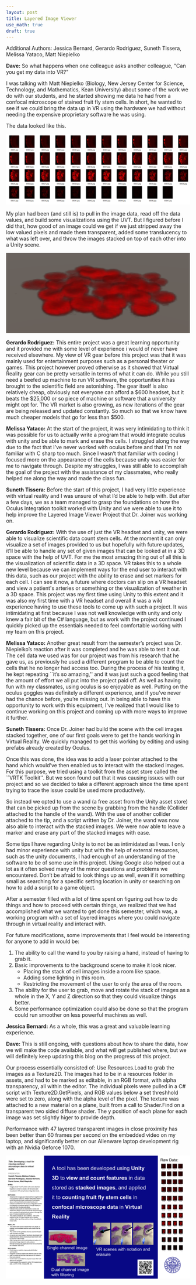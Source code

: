 ```yaml
---
layout: post
title: Layered Image Viewer
use_math: true
draft: true
---
```


Additional Authors: Jessica Bernard, Gerardo Rodriguez, Suneth Tissera, Melissa Yataco, Matt Niepielko

**Dave:** So what happens when one colleague asks another colleague, "Can you get my data into VR?"

I was talking with Matt Niepielko (Biology, New Jersey Center for Science, Technology, and Mathematics, Kean University) about some of the work we do with our students, and he started showing me data he had from a confocal microscope of stained fruit fly stem cells. In short, he wanted to see if we could bring the data up in VR using the hardware we had without needing the expensive proprietary software he was using.

The data looked like this.

![Raw Fruit Fly Data](/images/blog_2019_12_11/RawFruitFlyData.png)

My plan had been (and still is) to pull in the image data, read off the data values, and build some visualizations using the UVT. But I figured before I did that, how good of an image could we get if we just stripped away the low valued pixels and made them transparent, added some translucency to what was left over, and throw the images stacked on top of each other into a Unity scene.

![Layered Fruit Fly Data](/images/blog_2019_12_11/LayeredFruitFlyData.png)


**Gerardo Rodriguez:** This entire project was a great learning opportunity and it provided me with some level of experience i would of never have received elsewhere. My view of VR gear before this project was that it was mainly used for entertainment purposes such as a personal theater or games. This project however proved otherwise as it showed that Virtual Reality gear can be pretty versatile in terms of what it can do. While you still need a beefed up machine to run VR software, the opportunities it has brought to the scientific field are astonishing. The gear itself is also relatively cheap, obviously not everyone can afford a \$600 headset, but it beats the \$25,000 or so piece of machine or software that a university might opt for. The VR market is also growing, as new iterations of the gear are being released and updated constantly. So much so that we know have much cheaper models that go for less than \$500. 

**Melissa Yataco:** At the start of the project, it was very intimidating to think it was possible for us to actually write a program that would integrate oculus with unity and be able to mark and erase the cells. I struggled along the way due to the fact that I've never worked with oculus before and that I'm not familiar with C sharp too much. Since I wasn’t that familiar with coding I focused more on the appearance of the cells because unity was easier for me to navigate through. Despite my struggles, I was still able to accomplish the goal of the project with the assistance of my classmates, who really helped me along the way and made the class fun. 

**Suneth Tissera:** Before the start of this project, I had very little experience with virtual reality and I was unsure of what I’d be able to help with. But after a few days, we as a team managed to grasp the foundations on how the Oculus Integration toolkit worked with Unity and we were able to use it to help improve the Layered Image Viewer Project that Dr. Joiner was working on.

**Gerardo Rodriguez:** With the use of just the VR headset and unity, we were able to visualize scientific data count stem cells. At the moment it can only visualize a set of images provided to us but hopefully with future updates, it’ll be able to handle any set of given images that can be looked at in a 3D space with the help of UVT. For me the most amazing thing out of all this is the visualization of scientific data in a 3D space. VR takes this to a whole new level because we can implement ways for the end user to interact with this data, such as our project with the ability to erase and set markers for each cell. I can see it now, a future where doctors can slip on a VR headset and view a patient's arteries or something or the visualization of weather in a 3D space. 
This project was my first time using Unity to this extent and it was also my first time with a VR headset and overall it was a wild experience having to use these tools to come up with such a project. It was intimidating at first because I was not well knowledge with unity and only knew a fair bit of the C# language, but as work with the project continued I quickly picked up the essentials needed to feel comfortable working with my team on this project. 

**Melissa Yataco:** Another great result from the semester’s project was Dr. Niepielko’s reaction after it was completed and he was able to test it out. The cell data we used was for our project was from his research that he gave us, as previously he used a different program to be able to count the cells that he no longer had access too. During the process of his testing it, he kept repeating ``it’s so amazing,'' and it was just such a good feeling that the amount of effort we all put into the project paid off. As well as having fun with my classmates, using oculus is so enjoyable as well. Putting on the oculus goggles was definitely a different experience, and if you’ve never had the chance before, you’re missing out. In being able to have this opportunity to work with this equipment, I've realized that I would like to continue working on this project and coming up with more ways to improve it further.  

**Suneth Tissera:** Once Dr. Joiner had build the scene with the cell images stacked together, one of our first goals were to get the hands working in Virtual Reality. We quickly managed to get this working by editing and using prefabs already created by Oculus. 

Once this was done, the idea was to add a laser pointer attached to the hand which would’ve then enabled us to interact with the stacked images. For this purpose, we tried using a toolkit from the asset store called the ``VRTK Toolkit''. But we soon found out that it was causing issues with our project and so we decided to take a different approach since the time spent trying to trace the issue could be used more productively. 

So instead we opted to use a wand (a free asset from the Unity asset store) that can be picked up from the scene by grabbing from the handle (Collider attached to the handle of the wand). With the use of another collider attached to the tip, and a script written by Dr. Joiner, the wand was now also able to interact with the stacked images. We were now able to leave a marker and erase any part of the stacked images with ease. 

Some tips I have regarding Unity is to not be as intimidated as I was. I only had minor experience with unity but with the help of external resources, such as the unity documents, I had enough of an understanding of the software to be of some use in this project. Using Google also helped out a lot as it often solved many of the minor questions and problems we encountered. Don’t be afraid to look things up as well, even if it something small as searching for a specific setting location in unity or searching on how to add a script to a game object. 

After a semester filled with a lot of time spent on figuring out how to do things and how to proceed with certain things, we realized that we had accomplished what we wanted to get done this semester, which was, a working program with a set of layered images where you could navigate through in virtual reality and interact with.

For future modifications, some improvements that I feel would be interesting for anyone to add in would be:
	
1. The ability to call the wand to you by raising a hand, instead of having to grab it.
2. Basic improvements to the background scene to make it look nicer. 
    * Placing the stack of cell images inside a room like space.
    * Adding some lighting in this room.
    * Restricting the movement of the user to only the area of the room.
3. The ability for the user to grab, move and rotate the stack of images as a whole in the X, Y and Z direction so that they could visualize things better.
4. Some performance optimization could also be done so that the program could run smoother on less powerful machines as well.

**Jessica Bernard:** As a whole, this was a great and valuable learning experience.

**Dave:** This is still ongoing, with questions about how to share the data, how we will make the code available, and what will get published where, but we will definitely keep updating this blog on the progress of this project.

Our process essentially consisted of: Use Resources.Load to grab the images as a Texture2D. The images had to be in a resources folder in assets, and had to be marked as editable, in an RGB format, with alpha transparency, all within the editor. The individual pixels were pulled in a C# script with Texture2D.GetPixels, and RGB values below a set threshhold were set to zero, along with the alpha level of the pixel. The texture was attached to a new material on a plane, built from a call to Shader.Find on a transparent two sided diffuse shader. The y position of each plane for each image was set slightly higer to provide depth.

Performance with 47 layered transparent images in close proximity has been better than 60 frames per second on the embedded video on my laptop, and significantly better on our Alienware laptop development rig with an Nvidia Geforce 1070.

![Viewer Poster](/images/blog_2019_12_11/ConfocalData.png)



